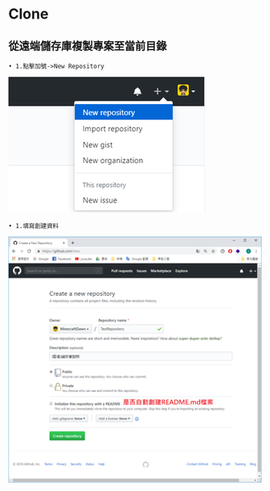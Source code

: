 # Clone
## 從遠端儲存庫複製專案至當前目錄
```
• 1.點擊加號->New Repository
```
![Alt Text](https://raw.githubusercontent.com/MinecraftDawn/Git/master/Image/NewReposity.png)

```
• 1.填寫創建資料
```
![Alt Text](https://raw.githubusercontent.com/MinecraftDawn/Git/master/Image/CreateRepository.png)


